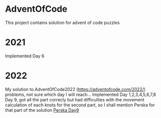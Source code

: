 # AdventOfCode
This project contains solution for advent of code puzzles

# 2021
Implemented
Day 6

# 2022
My solution to AdventOfCode2022 (https://adventofcode.com/2022/) problems, not sure which day I will reach...
Implemented 
Day 1,2,3,4,5,6,7,8
Day 9, got all the part correcly but had difficulties with the movement calculation of each knots for the second part,
so I shall mention Perska for that part of the solution [Perska Day9](https://github.com/Perska/AoC2022/blob/master/AoC2022/Days/Day09.cs)

